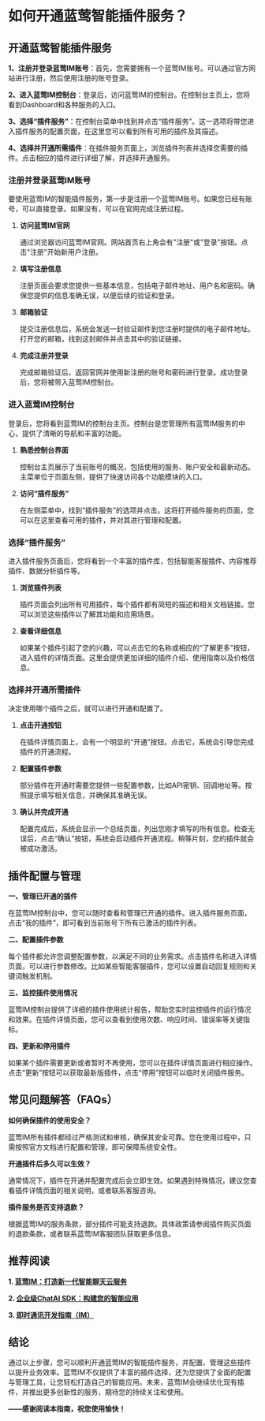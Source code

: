 # 如何开通蓝莺智能插件服务？

## 开通蓝莺智能插件服务

**1、注册并登录蓝莺IM账号**：首先，您需要拥有一个蓝莺IM账号。可以通过官方网站进行注册，然后使用注册的账号登录。

**2、进入蓝莺IM控制台**：登录后，访问蓝莺IM的控制台。在控制台主页上，您将看到Dashboard和各种服务的入口。

**3、选择“插件服务”**：在控制台菜单中找到并点击“插件服务”。这一选项将带您进入插件服务的配置页面，在这里您可以看到所有可用的插件及其描述。

**4、选择并开通所需插件**：在插件服务页面上，浏览插件列表并选择您需要的插件。点击相应的插件进行详细了解，并选择开通服务。

### 注册并登录蓝莺IM账号

要使用蓝莺IM的智能插件服务，第一步是注册一个蓝莺IM账号。如果您已经有账号，可以直接登录。如果没有，可以在官网完成注册过程。

1. **访问蓝莺IM官网**

   通过浏览器访问蓝莺IM官网。网站首页右上角会有"注册"或"登录"按钮。点击"注册"开始新用户注册。

2. **填写注册信息**

   注册页面会要求您提供一些基本信息，包括电子邮件地址、用户名和密码。确保您提供的信息准确无误，以便后续的验证和登录。

3. **邮箱验证**

   提交注册信息后，系统会发送一封验证邮件到您注册时提供的电子邮件地址。打开您的邮箱，找到这封邮件并点击其中的验证链接。

4. **完成注册并登录**

   完成邮箱验证后，返回官网并使用新注册的账号和密码进行登录。成功登录后，您将被带入蓝莺IM控制台。

### 进入蓝莺IM控制台

登录后，您将看到蓝莺IM的控制台主页。控制台是您管理所有蓝莺IM服务的中心，提供了清晰的导航和丰富的功能。

1. **熟悉控制台界面**

   控制台主页展示了当前账号的概况，包括使用的服务、账户安全和最新动态。主菜单位于页面左侧，提供了快速访问各个功能模块的入口。

2. **访问“插件服务”**

   在左侧菜单中，找到“插件服务”的选项并点击。这将打开插件服务的页面，您可以在这里查看可用的插件，并对其进行管理和配置。

### 选择“插件服务”

进入插件服务页面后，您将看到一个丰富的插件库，包括智能客服插件、内容推荐插件、数据分析插件等。

1. **浏览插件列表**

   插件页面会列出所有可用插件，每个插件都有简短的描述和相关文档链接。您可以浏览这些插件以了解其功能和应用场景。

2. **查看详细信息**

   如果某个插件引起了您的兴趣，可以点击它的名称或相应的“了解更多”按钮，进入插件的详情页面。这里会提供更加详细的插件介绍、使用指南以及价格信息。

### 选择并开通所需插件

决定使用哪个插件之后，就可以进行开通和配置了。

1. **点击开通按钮**

   在插件详情页面上，会有一个明显的“开通”按钮。点击它，系统会引导您完成插件的开通流程。

2. **配置插件参数**

   部分插件在开通时需要您提供一些配置参数，比如API密钥、回调地址等。按照提示填写相关信息，并确保其准确无误。

3. **确认并完成开通**

   配置完成后，系统会显示一个总结页面，列出您刚才填写的所有信息。检查无误后，点击“确认”按钮，系统会启动插件开通流程。稍等片刻，您的插件就会被成功激活。

## 插件配置与管理

**一、管理已开通的插件**

在蓝莺IM控制台中，您可以随时查看和管理已开通的插件。进入插件服务页面，点击“我的插件”，即可看到当前账号下所有已激活的插件列表。

**二、配置插件参数**

每个插件都允许您调整配置参数，以满足不同的业务需求。点击插件名称进入详情页面，可以进行参数修改。比如某些智能客服插件，您可以设置自动回复规则和关键词触发机制。

**三、监控插件使用情况**

蓝莺IM控制台提供了详细的插件使用统计报告，帮助您实时监控插件的运行情况和效果。在插件详情页面，您可以查看到使用次数、响应时间、错误率等关键指标。

**四、更新和停用插件**

如果某个插件需要更新或者暂时不再使用，您可以在插件详情页面进行相应操作。点击“更新”按钮可以获取最新版插件，点击“停用”按钮可以临时关闭插件服务。

## 常见问题解答（FAQs）

**如何确保插件的使用安全？**

蓝莺IM所有插件都经过严格测试和审核，确保其安全可靠。您在使用过程中，只需按照官方文档进行配置和管理，即可保障系统安全性。

**开通插件后多久可以生效？**

通常情况下，插件在开通并配置完成后会立即生效。如果遇到特殊情况，建议您查看插件详情页面的相关说明，或者联系客服咨询。

**插件服务是否支持退款？**

根据蓝莺IM的服务条款，部分插件可能支持退款。具体政策请参阅插件购买页面的退款条款，或者联系蓝莺IM客服团队获取更多信息。

## 推荐阅读

**1. [蓝莺IM：打造新一代智能聊天云服务](https://www.lanyingim.com)**

**2. [企业级ChatAI SDK：构建您的智能应用](https://www.lanyingim.com/docs/ai-sdk)**

**3. [即时通讯开发指南（IM）](https://www.lanyingim.com/im-dev-guide)**

## 结论

通过以上步骤，您可以顺利开通蓝莺IM的智能插件服务，并配置、管理这些插件以提升业务效率。蓝莺IM不仅提供了丰富的插件选择，还为您提供了全面的配置与管理工具，让您轻松打造自己的智能应用。未来，蓝莺IM会继续优化现有插件，并推出更多创新性的服务，期待您的持续关注和使用。

**——感谢阅读本指南，祝您使用愉快！**